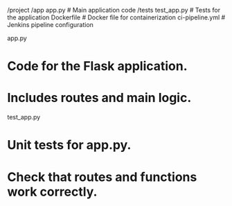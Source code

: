 /project
/app
app.py # Main application code
/tests
test_app.py # Tests for the application
Dockerfile # Docker file for containerization
ci-pipeline.yml # Jenkins pipeline configuration

app.py
# Code for the Flask application.
# Includes routes and main logic.

test_app.py
# Unit tests for app.py.
# Check that routes and functions work correctly.
